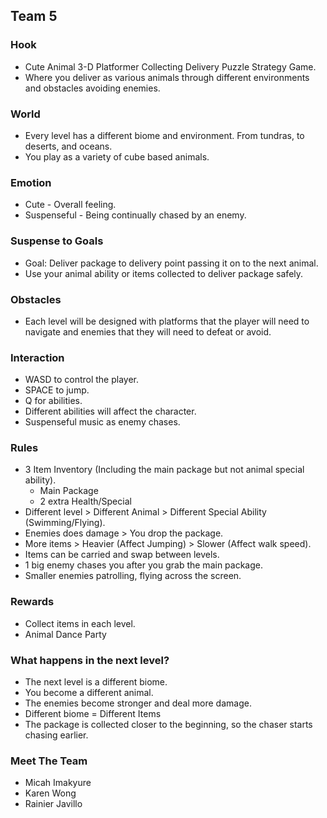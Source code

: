 ## Team 5

### Hook

  - Cute Animal 3-D Platformer Collecting Delivery Puzzle Strategy Game. 
  - Where you deliver as various animals through different environments and obstacles avoiding enemies.

### World

  - Every level has a different biome and environment. From tundras, to deserts, and oceans.
  - You play as a variety of cube based animals.

### Emotion
  
  - Cute - Overall feeling.
  - Suspenseful - Being continually chased by an enemy.

### Suspense to Goals

  - Goal: Deliver package to delivery point passing it on to the next animal.
  - Use your animal ability or items collected to deliver package safely.

### Obstacles
  
  - Each level will be designed with platforms that the player will need to navigate and enemies that they will need to defeat or avoid.

### Interaction
  
  - WASD to control the player. 
  - SPACE to jump.
  - Q for abilities.
  - Different abilities will affect the character. 
  - Suspenseful music as enemy chases.
  
### Rules

  - 3 Item Inventory (Including the main package but not animal special ability).
    - Main Package
    - 2 extra Health/Special
  - Different level > Different Animal > Different Special Ability (Swimming/Flying).
  - Enemies does damage > You drop the package.
  - More items > Heavier (Affect Jumping) > Slower (Affect walk speed).
  - Items can be carried and swap between levels.
  - 1 big enemy chases you after you grab the main package.
  - Smaller enemies patrolling, flying across the screen. 

### Rewards
  
  - Collect items in each level.
  - Animal Dance Party

### What happens in the next level?
  
  - The next level is a different biome.
  - You become a different animal.
  - The enemies become stronger and deal more damage.
  - Different biome = Different Items
  - The package is collected closer to the beginning, so the chaser starts chasing earlier.

### Meet The Team

  - Micah Imakyure
  - Karen Wong
  - Rainier Javillo
